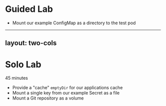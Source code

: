 # Guided Lab

- Mount our example ConfigMap as a directory to the test pod

---
layout: two-cols
---

# Solo Lab

45 minutes

- Provide a "cache" `emptyDir` for our applications cache
- Mount a single key from our example Secret as a file
- Mount a Git repository as a volume
